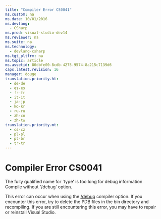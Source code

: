```yaml
---
title: "Compiler Error CS0041"
ms.custom: na
ms.date: 10/01/2016
ms.devlang: 
  - CSharp
ms.prod: visual-studio-dev14
ms.reviewer: na
ms.suite: na
ms.technology: 
  - devlang-csharp
ms.tgt_pltfrm: na
ms.topic: article
ms.assetid: 80dbfe00-8cdb-4275-9574-8a215c7139d6
caps.latest.revision: 16
manager: douge
translation.priority.ht: 
  - de-de
  - es-es
  - fr-fr
  - it-it
  - ja-jp
  - ko-kr
  - ru-ru
  - zh-cn
  - zh-tw
translation.priority.mt: 
  - cs-cz
  - pl-pl
  - pt-br
  - tr-tr
---
```

# Compiler Error CS0041
The fully qualified name for 'type' is too long for debug information. Compile without '/debug' option.  
  
 This error can occur when using the [/debug](../Topic/-debug%20\(C%23%20Compiler%20Options\).md) compiler option. If you encounter this error, try to delete the PDB files in the bin directory and recompiling. If you are still encountering this error, you may have to repair or reinstall Visual Studio.